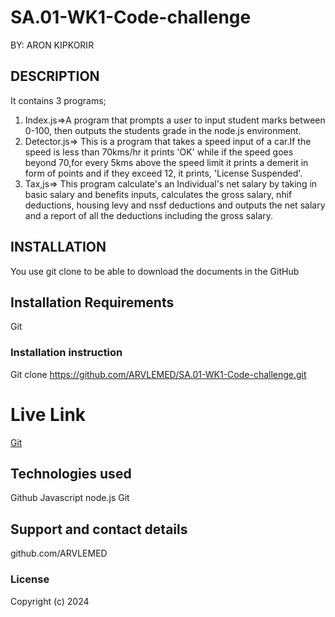 # SA.01-WK1-Code-challenge
BY: ARON KIPKORIR 
## DESCRIPTION

It contains 3 programs;
1. Index.js=>A program that prompts a user to input student marks between 0-100, then outputs the students grade in the node.js environment.
2. Detector.js=> This is a program that takes a speed input of a car.If the speed is less than 70kms/hr it prints 'OK' while if the speed goes
   beyond 70,for every 5kms above the speed limit it prints a demerit in form of points and if they exceed 12, it prints, 'License Suspended'.
3. Tax,js=> This program calculate's an Individual's net salary by taking in basic salary and benefits inputs, calculates the gross salary,
   nhif deductions, housing levy and nssf deductions and outputs the net salary and a report of all the deductions including the gross salary.

## INSTALLATION

You use git clone to be able to download the documents in the GitHub

## Installation Requirements
Git

### Installation instruction

Git clone https://github.com/ARVLEMED/SA.01-WK1-Code-challenge.git

# Live Link
[Git](https://arvlemed.github.io/SA.01-WK1-Code-challenge/)

## Technologies used
Github
Javascript
node.js
Git

## Support and contact details
github.com/ARVLEMED

### License
Copyright (c) 2024

